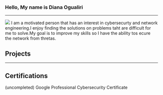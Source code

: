 ### Hello, My name is Diana Ogualiri 
---------------------------------------
<a href="https://linkedin.com"><img src="https://img.shields.io/badge/-LinkedIn-0072b1?&style=for-the-badge&logo=linkedin&logoColor=white" /></a>
I am a motivated person that has an interest in cybersecurty and network engineering.I enjoy finding the solutions on problems taht are difficult for me to solve.My goal is to improve my skills so I have the ability tos ecure the network from thretas.

Projects
---


-------
Certifications
---------
(uncompleted) Google Professional Cybersecurity Certificate
